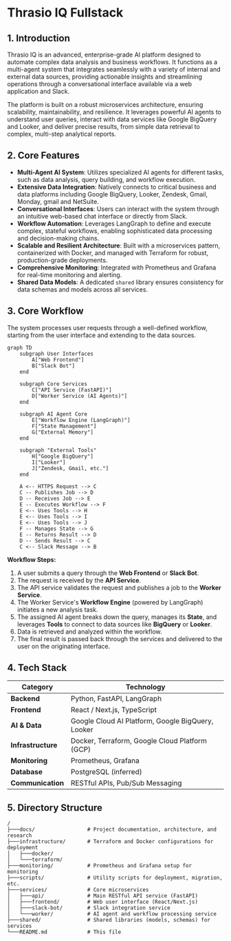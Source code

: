 # Thrasio IQ Fullstack

## 1. Introduction

Thrasio IQ is an advanced, enterprise-grade AI platform designed to automate complex data analysis and business workflows. It functions as a multi-agent system that integrates seamlessly with a variety of internal and external data sources, providing actionable insights and streamlining operations through a conversational interface available via a web application and Slack.

The platform is built on a robust microservices architecture, ensuring scalability, maintainability, and resilience. It leverages powerful AI agents to understand user queries, interact with data services like Google BigQuery and Looker, and deliver precise results, from simple data retrieval to complex, multi-step analytical reports.

## 2. Core Features

- **Multi-Agent AI System**: Utilizes specialized AI agents for different tasks, such as data analysis, query building, and workflow execution.
- **Extensive Data Integration**: Natively connects to critical business and data platforms including Google BigQuery, Looker, Zendesk, Gmail, Monday, gmail and NetSuite. 
- **Conversational Interfaces**: Users can interact with the system through an intuitive web-based chat interface or directly from Slack.
- **Workflow Automation**: Leverages LangGraph to define and execute complex, stateful workflows, enabling sophisticated data processing and decision-making chains.
- **Scalable and Resilient Architecture**: Built with a microservices pattern, containerized with Docker, and managed with Terraform for robust, production-grade deployments.
- **Comprehensive Monitoring**: Integrated with Prometheus and Grafana for real-time monitoring and alerting.
- **Shared Data Models**: A dedicated `shared` library ensures consistency for data schemas and models across all services.

## 3. Core Workflow

The system processes user requests through a well-defined workflow, starting from the user interface and extending to the data sources.

```mermaid
graph TD
    subgraph User Interfaces
        A["Web Frontend"]
        B["Slack Bot"]
    end

    subgraph Core Services
        C["API Service (FastAPI)"]
        D["Worker Service (AI Agents)"]
    end

    subgraph AI Agent Core
        E["Workflow Engine (LangGraph)"]
        F["State Management"]
        G["External Memory"]
    end

    subgraph "External Tools"
        H["Google BigQuery"]
        I["Looker"]
        J["Zendesk, Gmail, etc."]
    end

    A <-- HTTPS Request --> C
    C -- Publishes Job --> D
    D -- Receives Job --> E
    E -- Executes Workflow --> F 
    E <-- Uses Tools --> H
    E <-- Uses Tools --> I
    E <-- Uses Tools --> J
    F -- Manages State --> G
    E -- Returns Result --> D
    D -- Sends Result --> C
    C <-- Slack Message --> B
```

**Workflow Steps:**
1.  A user submits a query through the **Web Frontend** or **Slack Bot**.
2.  The request is received by the **API Service**.
3.  The API service validates the request and publishes a job to the **Worker Service**.
4.  The Worker Service's **Workflow Engine** (powered by LangGraph) initiates a new analysis task.
5.  The assigned AI agent breaks down the query, manages its **State**, and leverages **Tools** to connect to data sources like **BigQuery** or **Looker**.
6.  Data is retrieved and analyzed within the workflow.
7.  The final result is passed back through the services and delivered to the user on the originating interface.

## 4. Tech Stack

| Category              | Technology                                       |
| --------------------- | ------------------------------------------------ |
| **Backend**           | Python, FastAPI, LangGraph                       |
| **Frontend**          | React / Next.js, TypeScript                      |
| **AI & Data**         | Google Cloud AI Platform, Google BigQuery, Looker|
| **Infrastructure**    | Docker, Terraform, Google Cloud Platform (GCP)   |
| **Monitoring**        | Prometheus, Grafana                              |
| **Database**          | PostgreSQL (inferred)                            |
| **Communication**     | RESTful APIs, Pub/Sub Messaging                  |


## 5. Directory Structure

```
/
├───docs/                 # Project documentation, architecture, and research
├───infrastructure/       # Terraform and Docker configurations for deployment
│   ├───docker/
│   └───terraform/
├───monitoring/           # Prometheus and Grafana setup for monitoring
├───scripts/              # Utility scripts for deployment, migration, etc.
├───services/             # Core microservices
│   ├───api/              # Main RESTful API service (FastAPI)
│   ├───frontend/         # Web user interface (React/Next.js)
│   ├───slack-bot/        # Slack integration service
│   └───worker/           # AI agent and workflow processing service
├───shared/               # Shared libraries (models, schemas) for services
└───README.md             # This file
```
